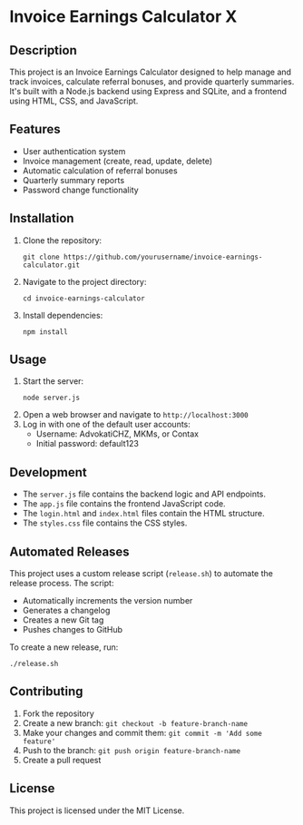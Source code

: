 # Invoice Earnings Calculator X

## Description
This project is an Invoice Earnings Calculator designed to help manage and track invoices, calculate referral bonuses, and provide quarterly summaries. It's built with a Node.js backend using Express and SQLite, and a frontend using HTML, CSS, and JavaScript.

## Features
- User authentication system
- Invoice management (create, read, update, delete)
- Automatic calculation of referral bonuses
- Quarterly summary reports
- Password change functionality

## Installation
1. Clone the repository:
   ```
   git clone https://github.com/yourusername/invoice-earnings-calculator.git
   ```
2. Navigate to the project directory:
   ```
   cd invoice-earnings-calculator
   ```
3. Install dependencies:
   ```
   npm install
   ```

## Usage
1. Start the server:
   ```
   node server.js
   ```
2. Open a web browser and navigate to `http://localhost:3000`
3. Log in with one of the default user accounts:
   - Username: AdvokatiCHZ, MKMs, or Contax
   - Initial password: default123

## Development
- The `server.js` file contains the backend logic and API endpoints.
- The `app.js` file contains the frontend JavaScript code.
- The `login.html` and `index.html` files contain the HTML structure.
- The `styles.css` file contains the CSS styles.

## Automated Releases
This project uses a custom release script (`release.sh`) to automate the release process. The script:
- Automatically increments the version number
- Generates a changelog
- Creates a new Git tag
- Pushes changes to GitHub

To create a new release, run:
```
./release.sh
```

## Contributing
1. Fork the repository
2. Create a new branch: `git checkout -b feature-branch-name`
3. Make your changes and commit them: `git commit -m 'Add some feature'`
4. Push to the branch: `git push origin feature-branch-name`
5. Create a pull request

## License
This project is licensed under the MIT License.
